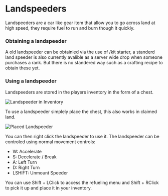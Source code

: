 # Landspeeders

Landspeeders are a car like gear item that allow you to go across land at high speed, they require fuel to run and burn though it quickly.

### Obtaining a landspeeder
A old landspeeder can be obtainied via the use of /kit starter, a standerd land speeder is also currently avalible as a server wide drop when someone purchases a rank. But there is no standered way such as a crafting recipe to obtain these yet.

### Using a landspeeder
Landspeeders are stored in the players inventory in the form of a chest.

![Landspeeder in Inventory](https://imgur.com/r8IaChk.png "Landspeeder in Inventory")

To use a landspeeder simplely place the chest, this also works in claimed land.

![Placed Landspeeder](https://imgur.com/8ys7FMm.png "Placed Landspeeder")

You can then right click the landspeeder to use it. The landspeeder can be controled using normal movement controls:
- W: Accelerate
- S: Decelerate / Break
- A: Left Turn
- D: Right Turn
- LSHIFT: Unmount Speeder

You can use Shift + LClick to access the refueling menu and Shift + RClick to pick it up and place it in your inventory.

